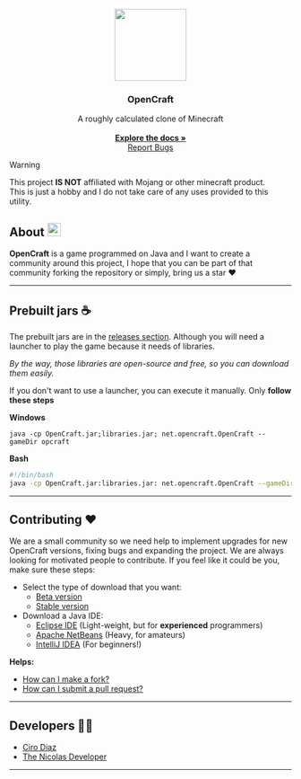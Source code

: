 <br />
<div align="center">
  <a href="https://github.com/OpenCraftStudios/LWJGL-Edition">
    <img src="https://github.com/OpenCraftStudios/Java-Edition/blob/dev/.github/assets/images/icon.png?raw=true" alt="" height="128" width="128" />
  </a>

  <h3 align="center">OpenCraft</h3>

  <p align="center">
    A roughly calculated clone of Minecraft
    <br /><br />
    <a href="https://github.com/OpenCraftStudios/LWJGL-Edition/wiki"><strong>Explore the docs »</strong></a>
    <br />
    <a href="https://github.com/OpenCraftStudios/LWJGL-Edition/pulls">Report Bugs</a>
  </p>
</div>

> [!WARNING]
> This project **IS NOT** affiliated with Mojang or other minecraft product. <br />
> This is just a hobby and I do not take care of any uses provided to this utility.

## About <img src="https://static-00.iconduck.com/assets.00/info-icon-2048x2048-tcgtx810.png" width="24" height="24" />
**OpenCraft** is a game programmed on Java and I want to create a community around this project,
I hope that you can be part of that community forking the repository or simply, bring us a star ♥️

---

## Prebuilt jars ☕
The prebuilt jars are in the [releases section](https://github.com/OpenCraftStudios/LWJGL-Edition/releases).
Although you will need a launcher to play the game because it needs of libraries.

*By the way, those libraries are open-source and free, so you can download them easily.*

If you don't want to use a launcher, you can execute it manually. Only **follow these steps**

**Windows**
```batch
java -cp OpenCraft.jar;libraries.jar; net.opencraft.OpenCraft --gameDir opcraft
```

**Bash**
```bash
#!/bin/bash
java -cp OpenCraft.jar:libraries.jar: net.opencraft.OpenCraft --gameDir opcraft/
```

---

## Contributing ❤️
We are a small community so we need help to implement upgrades for new OpenCraft versions, fixing bugs and expanding the project.
We are always looking for motivated people to contribute. If you feel like it could be you, make sure these steps:
 - Select the type of download that you want:
    - [Beta version](https://github.com/OpenCraft-Studios/LWJGL-Edition/archive/refs/heads/main.zip)
    - [Stable version](https://github.com/OpenCraft-Studios/LWJGL-Edition/releases/latest)
 - Download a Java IDE:
   - [Eclipse IDE](https://www.eclipse.org/downloads/) (Light-weight, but for **experienced** programmers)
   - [Apache NetBeans](https://netbeans.apache.org/front/main/index.html) (Heavy, for amateurs)
   - [IntelliJ IDEA](https://www.jetbrains.com/idea/download/?section=windows) (For beginners!)

**Helps:**
 - [How can I make a fork?](https://docs.github.com/articles/fork-a-repo)
 - [How can I submit a pull request?](https://docs.github.com/en/pull-requests/collaborating-with-pull-requests/proposing-changes-to-your-work-with-pull-requests/creating-a-pull-request)

---

## Developers 👷‍♂️
- [Ciro Diaz](https://github.com/CiroZDP/)
- [The Nicolas Developer](https://github.com/TheNicolasDeveloper)

---
